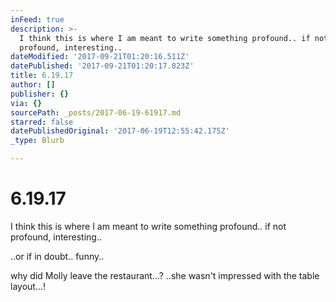 ```yaml
---
inFeed: true
description: >-
  I think this is where I am meant to write something profound.. if not
  profound, interesting..
dateModified: '2017-09-21T01:20:16.511Z'
datePublished: '2017-09-21T01:20:17.823Z'
title: 6.19.17
author: []
publisher: {}
via: {}
sourcePath: _posts/2017-06-19-61917.md
starred: false
datePublishedOriginal: '2017-06-19T12:55:42.175Z'
_type: Blurb

---
```

# 6.19.17

I think this is where I am meant to write something profound.. if not profound, interesting..

..or if in doubt.. funny..

why did Molly leave the restaurant...? ..she wasn't impressed with the table layout...!